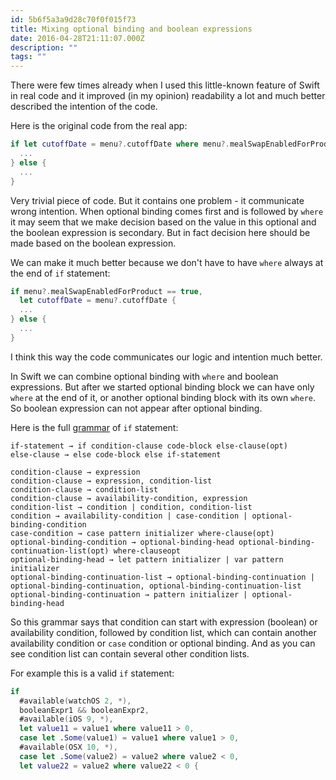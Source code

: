 ```yaml
---
id: 5b6f5a3a9d28c70f0f015f73
title: Mixing optional binding and boolean expressions
date: 2016-04-28T21:11:07.000Z
description: ""
tags: ""
---
```


There were few times already when I used this little-known feature of Swift in real code and it improved (in my opinion) readability a lot and much better described the intention of the code.

<!-- description -->

Here is the original code from the real app:

```swift
if let cutoffDate = menu?.cutoffDate where menu?.mealSwapEnabledForProduct == true {
  ...
} else {
  ...
}
```

Very trivial piece of code. But it contains one problem - it communicate wrong intention. When optional binding comes first and is followed by `where` it may seem that we make decision based on the value in this optional and the boolean expression is secondary. But in fact decision here should be made based on the boolean expression.

We can make it much better because we don't have to have `where` always at the end of `if` statement:

```swift
if menu?.mealSwapEnabledForProduct == true,
  let cutoffDate = menu?.cutoffDate {
  ...
} else {
  ...
}
```

I think this way the code communicates our logic and intention much better.

In Swift we can combine optional binding with `where` and boolean expressions. But after we started optional binding block we can have only `where` at the end of it, or another optional binding block with its own `where`. So boolean expression can not appear after optional binding.

Here is the full [grammar](https://developer.apple.com/library/ios/documentation/Swift/Conceptual/Swift_Programming_Language/Statements.html#//apple_ref/swift/grammar/optional-binding-head) of `if` statement:

    if-statement → if­ condition-clause ­code-block­ else-clause(opt­)
    else-clause → else­ code-block­ else­ if-statement­
    
    condition-clause → expression­
    condition-clause → expression­,­ condition-list­
    condition-clause → condition-list­
    condition-clause → availability-condition­, ­expression­
    condition-list → condition­ | condition­,­ condition-list­
    condition → availability-condition­ | case-condition­ | optional-binding-condition­
    case-condition → case ­pattern­ initializer­ where-clause(­opt)­
    optional-binding-condition → optional-binding-head­ optional-binding-continuation-list­(opt) ­where-clause­opt­
    optional-binding-head → let­ pattern­ initializer­ | var ­pattern initializer­
    optional-binding-continuation-list → optional-binding-continuation­ | optional-binding-continuation­, ­optional-binding-continuation-list­
    optional-binding-continuation → pattern ­initializer­ | optional-binding-head­

So this grammar says that condition can start with expression (boolean) or availability condition, followed by condition list, which can contain another availability condition or `case` condition or optional binding. And as you can see condition list can contain several other condition lists.

For example this is a valid `if` statement:

```swift
if
  #available(watchOS 2, *), 
  booleanExpr1 && booleanExpr2, 
  #available(iOS 9, *), 
  let value11 = value1 where value11 > 0,
  case let .Some(value1) = value1 where value1 > 0,
  #available(OSX 10, *), 
  case let .Some(value2) = value2 where value2 < 0,
  let value22 = value2 where value22 < 0 {
```